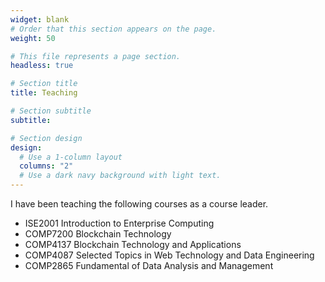 ```yaml
---
widget: blank
# Order that this section appears on the page.
weight: 50

# This file represents a page section.
headless: true

# Section title
title: Teaching

# Section subtitle
subtitle:

# Section design
design:
  # Use a 1-column layout
  columns: "2"
  # Use a dark navy background with light text.
---
```


I have been teaching the following courses as a course leader.
- ISE2001 Introduction to Enterprise Computing
- COMP7200 Blockchain Technology
- COMP4137	Blockchain Technology and Applications
- COMP4087 Selected Topics in Web Technology and Data Engineering
- COMP2865 Fundamental of Data Analysis and Management